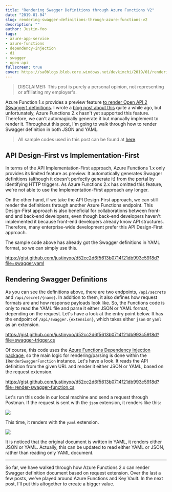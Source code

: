 ```yaml
---
title: "Rendering Swagger Definitions through Azure Functions V2"
date: "2019-01-04"
slug: rendering-swagger-definitions-through-azure-functions-v2
description: ""
author: Justin-Yoo
tags:
- azure-app-service
- azure-functions
- dependency-injection
- di
- swagger
- open-api
fullscreen: true
cover: https://sa0blogs.blob.core.windows.net/devkimchi/2019/01/rendering-swagger-definitions-on-azure-functions-00.png
---
```


> DISCLAIMER: This post is purely a personal opinion, not representing or affiliating my employer's.

Azure Function 1.x provides a preview feature [to render Open API 2 (Swagger) definitions](https://docs.microsoft.com/en-us/azure/azure-functions/functions-openapi-definition). I wrote a [blog post about this](https://blog.kloud.com.au/2017/06/13/azure-functions-with-swagger/) quite a while ago, but unfortunately, Azure Functions 2.x hasn't yet supported this feature. Therefore, we can't automagically generate it but manually implement to render it. Throughout this post, I'm going to walk through how to render Swagger definition in both JSON and YAML.

> All sample codes used in this post can be found at [here](https://github.com/aliencube/Key-Vault-Connector-for-Logic-Apps).

## API Design-First vs Implementation-First

In terms of the API Implementation-First approach, Azure Functions 1.x only provides its limited feature as preview. It automatically generates Swagger definitions (although it doesn't perfectly generate it) from the portal by identifying HTTP triggers. As Azure Functions 2.x has omitted this feature, we're not able to use the Implementation-First approach any longer.

On the other hand, if we take the API Design-First approach, we can still render the definitions through another Azure Functions endpoint. This Design-First approach is also beneficial for collaborations between front-end and back-end developers, even though back-end developers haven't implemented it because front-end developers already know API structures. Therefore, many enterprise-wide development prefer this API Design-First approach.

The sample code above has already got the Swagger definitions in YAML format, so we can simply use this.

https://gist.github.com/justinyoo/d52cc2d6f5613b0714f21db993c5918d?file=swagger.yaml

## Rendering Swagger Definitions

As you can see the definitions above, there are two endpoints, `/api/secrets` and `/api/secret/{name}`. In addition to them, it also defines how request formats are and how response payloads look like. So, the Functions code is only to read the YAML file and parse it either JSON or YAML format, depending on the request. Let's have a look at the entry point below. It has the endpoint of `/api/swagger.{extension}`, which takes either `json` or `yaml` as an extension.

https://gist.github.com/justinyoo/d52cc2d6f5613b0714f21db993c5918d?file=swagger-trigger.cs

Of course, this code uses the [Azure Functions Dependency Injection package](https://www.nuget.org/packages/Aliencube.AzureFunctions.Extensions.DependencyInjection/), so the main logic for rendering/parsing is done within the `IRenderSwaggerFunction` instance. Let's have a look. It reads the API definition from the given URL and render it either JSON or YAML, based on the request extension.

https://gist.github.com/justinyoo/d52cc2d6f5613b0714f21db993c5918d?file=render-swagger-function.cs

Let's run this code in our local machine and send a request through Postman. If the request is sent with the `json` extension, it renders like this:

![](https://sa0blogs.blob.core.windows.net/devkimchi/2019/01/rendering-swagger-definitions-on-azure-functions-01.png)

This time, it renders with the `yaml` extension.

![](https://sa0blogs.blob.core.windows.net/devkimchi/2019/01/rendering-swagger-definitions-on-azure-functions-02.png)

It is noticed that the original document is written in YAML, it renders either JSON or YAML. Actually, this can be updated to read either YAML or JSON, rather than reading only YAML document.

* * *

So far, we have walked through how Azure Functions 2.x can render Swagger definition document based on request extension. Over the last a few posts, we've played around Azure Functions and Key Vault. In the next post, I'll put this altogether to create a bigger value.
